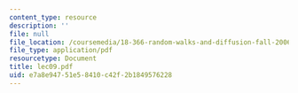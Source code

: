```yaml
---
content_type: resource
description: ''
file: null
file_location: /coursemedia/18-366-random-walks-and-diffusion-fall-2006/e7a8e94751e58410c42f2b1849576228_lec09.pdf
file_type: application/pdf
resourcetype: Document
title: lec09.pdf
uid: e7a8e947-51e5-8410-c42f-2b1849576228
---
```


